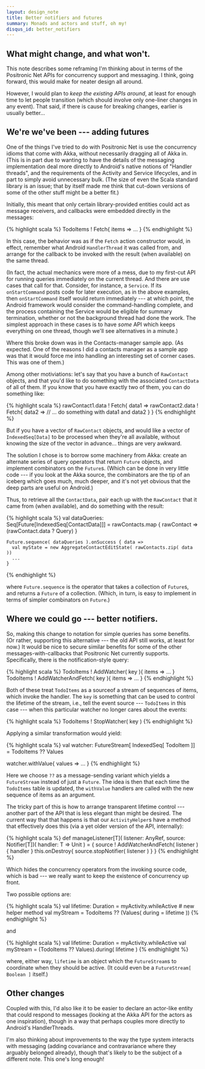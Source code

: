 ```yaml
---
layout: design_note
title: Better notifiers and futures
summary: Monads and actors and stuff, oh my!
disqus_id: better_notifiers
---
```

## What might change, and what won't.

This note describes some reframing I'm thinking about in terms of the
Positronic Net APIs for concurrency support and messaging.  I think,
going forward, this would make for neater design all around.

However, I would plan to <em>keep the existing APIs around</em>, at 
least for enough time to let people transition (which should involve
only one-liner changes in any event).  That said, if there is cause
for breaking changes, earlier is usually better...

## We're we've been --- adding futures

One of the things I've tried to do with Positronic Net is use the
concurrency idioms that come with Akka, without necessarily dragging
all of Akka in.  (This is in part due to wanting to have the details
of the messaging implementation deal more directly to Android's native
notions of "Handler threads", and the requirements of the Activity and
Service lifecycles, and in part to simply avoid unnecessary bulk.
(The size of even the Scala standard library is an issue; that by
itself made me think that cut-down versions of some of the other stuff
might be a better fit.)

Initially, this meant that only certain library-provided entities could
act as message receivers, and callbacks were embedded directly in the
messages:

{% highlight scala %}
  TodoItems ! Fetch{ items => ... }
{% endhighlight %}

In this case, the behavior was as if the `Fetch` action constructor
would, in effect, remember what Android `HandlerThread` it was called
from, and arrange for the callback to be invoked with the result (when
available) on the same thread.

(In fact, the actual mechanics were more of a mess, due to my
first-cut API for running queries immediately on the current thread.
And there are use cases that call for that.  Consider, for instance, a
`Service`.  If its `onStartCommand` posts code for later execution, as
in the above examples, then `onStartCommand` itself would return
immediately --- at which point, the Android framework would consider
the command-handling complete, and the process containing the Service
would be eligible for summary termination, whether or not the background
thread had done the work.  The simplest approach in these cases is to
have _some_ API which keeps everything on one thread, though we'll see
alternatives in a minute.)

Where this broke down was in the Contacts-manager sample app.  (As 
expected.  One of the reasons I did a contacts manager as a sample app
was that it would force me into handling an interesting set of corner
cases.  This was one of them.)  

Among other motiviations: let's say that you have a bunch of
`RawContact` objects, and that you'd like to do something with the
associated `ContactData` of all of them.  If you know that you have
exactly two of them, you can do something like:

{% highlight scala %}
  rawContact1.data ! Fetch{ data1 =>
    rawContact2.data ! Fetch{ data2 =>
      // ... do something with data1 and data2
    }
  }
{% endhighlight %}

But if you have a vector of `RawContact` objects, and would like a
vector of `IndexedSeq[Data]` to be processed when they're all available,
without knowing the size of the vector in advance... things are very
awkward.

The solution I chose is to borrow some machinery from Akka:  create
an alternate series of query operators that return `Future` objects,
and implement combinators on the `Future`s.  (Which can be done in
very little code --- if you look at the Akka source, the combinators
are the tip of an iceberg which goes much, much deeper, and it's not
yet obvious that the deep parts are useful on Android.)

Thus, to retrieve all the `ContactData`, pair each up with the `RawContact`
that it came from (when available), and do something with the result:

{% highlight scala %}
    val dataQueries: Seq[Future[IndexedSeq[ContactData]]] =
      rawContacts.map { rawContact => (rawContact.data ? Query) }

    Future.sequence( dataQueries ).onSuccess { data => 
      val myState = new AggregateContactEditState( rawContacts.zip( data ))
      ...
    }
{% endhighlight %}

where `Future.sequence` is the operator that takes a collection of 
`Future`s, and returns a `Future` of a collection.  (Which, in turn,
is easy to implement in terms of simpler combinators on `Future`.)

## Where we could go --- better notifiers.

So, making this change to notation for simple queries has some
benefits.  (Or rather, supporting this alternative --- the old API
still works, at least for now.)  It would be nice to secure similar
benefits for some of the other messages-with-callbacks that Positronic
Net currently supports.  Specifically, there is the notification-style
query:

{% highlight scala %}
  TodoItems ! AddWatcher( key ){ items => ... }
  TodoItems ! AddWatcherAndFetch( key ){ items => ... }
{% endhighlight %}

Both of these treat `TodoItems` as a sourceof a stream of sequences
of items, which invoke the handler.  The `key` is something that can
be used to control the lifetime of the stream, i.e., tell the event
source --- `TodoItems` in this case --- when this particular watcher
no longer cares about the events:

{% highlight scala %}
  TodoItems ! StopWatcher( key )
{% endhighlight %}

Applying a similar transformation would yield:

{% highlight scala %}
  val watcher: FutureStream[ IndexedSeq[ TodoItem ]] = TodoItems ?? Values

  watcher.withValue{ values => ... }
{% endhighlight %}

Here we choose `??` as a message-sending variant which yields a
`FutureStream` instead of just a `Future`.  The idea is then that
each time the `TodoItems` table is updated, the `withValue` handlers
are called with the new sequence of items as an argument.

The tricky part of this is how to arrange transparent lifetime control
--- another part of the API that is less elegant than might be
desired.  The current way that that happens is that our
`ActivityHelper`s have a method that effectively does this (via a yet
older version of the API, internally):

{% highlight scala %}
  def manageListener[T]( listener: AnyRef, source: Notifier[T])( handler: T => Unit ) = {
    source ! AddWatcherAndFetch( listener ){ handler }
    this.onDestroy{ source.stopNotifier( listener ) }
  }
{% endhighlight %}

Which hides the concurrency operators from the invoking source code,
which is bad --- we really want to keep the existence of concurrency
up front.

Two possible options are:

{% highlight scala %}
  val lifetime: Duration = myActivity.whileActive     # new helper method
  val myStream = TodoItems ?? (Values( during = lifetime ))
{% endhighlight %}

and

{% highlight scala %}
  val lifetime: Duration = myActivity.whileActive
  val myStream = (TodoItems ?? Values).during( lifetime )
{% endhighlight %}

where, either way, `lifetime` is an object which the `FutureStream`s
to coordinate when they should be active.  (It could even be a 
`FutureStream[ Boolean ]` itself.)

## Other changes

Coupled with this, I'd also like it to be easier to declare an actor-like
entity that could respond to messages (looking at the Akka API for the
actors as one inspiration), though in a way that perhaps couples more
directly to Android's HandlerThreads.

I'm also thinking about improvements to the way the type system interacts
with messaging (adding covariance and contravariance where they arguably
belonged already), though that's likely to be the subject of a different
note.  This one's long enough!
